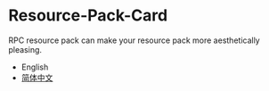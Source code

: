 # Resource-Pack-Card
RPC resource pack can make your resource pack more aesthetically pleasing.
- English
- [简体中文](README.zh_CN.md)
